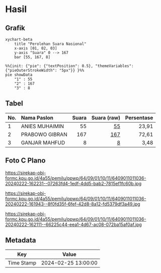 # Hasil

## Grafik

```mermaid
xychart-beta
    title "Perolehan Suara Nasional"
    x-axis [01, 02, 03]
    y-axis "Suara" 0 --> 167
    bar [55, 167, 8]
```

```mermaid
%%{init: {"pie": {"textPosition": 0.5}, "themeVariables": {"pieOuterStrokeWidth": "5px"}} }%%
pie showData
    "1" : 55
    "2" : 167
    "3" : 8
```

## Tabel

| No. | Nama Paslon    | Suara | Suara (raw) | Persentase |
|:--- |:-------------- | -----:| -----------:| ----------:|
| 1   | ANIES MUHAIMIN | 55    | [55][p-1]   | 23,91      |
| 2   | PRABOWO GIBRAN | 167   | [167][p-2]  | 72,61      |
| 3   | GANJAR MAHFUD  | 8     | [8][p-3]    | 3,48       |


[p-1]: https://github.com/gigit-pemilu/pemilu-2024/blob/main/pilpres/hitung-suara/sub/64-kalimantan-timur/sub/09-penajam-paser-utara/sub/01-penajam/sub/1011-penajam/sub/036-tps/sub/paslon-1.txt
[p-2]: https://github.com/gigit-pemilu/pemilu-2024/blob/main/pilpres/hitung-suara/sub/64-kalimantan-timur/sub/09-penajam-paser-utara/sub/01-penajam/sub/1011-penajam/sub/036-tps/sub/paslon-2.txt
[p-3]: https://github.com/gigit-pemilu/pemilu-2024/blob/main/pilpres/hitung-suara/sub/64-kalimantan-timur/sub/09-penajam-paser-utara/sub/01-penajam/sub/1011-penajam/sub/036-tps/sub/paslon-3.txt

## Foto C Plano

https://sirekap-obj-formc.kpu.go.id/4a55/pemilu/ppwp/64/09/01/10/11/6409011011036-20240222-162231--07263fd4-1edf-4dd5-bab2-7815ef1fc60b.jpg

https://sirekap-obj-formc.kpu.go.id/4a55/pemilu/ppwp/64/09/01/10/11/6409011011036-20240222-161943--8f0fd35f-6fef-42d8-8a12-fd5379df3a49.jpg

https://sirekap-obj-formc.kpu.go.id/4a55/pemilu/ppwp/64/09/01/10/11/6409011011036-20240222-162111--66225c44-eea1-4d67-ac08-072ba15af0af.jpg


## Metadata

| Key        | Value               |
| ---------- | ------------------- |
| Time Stamp | 2024-02-25 13:00:00 |



